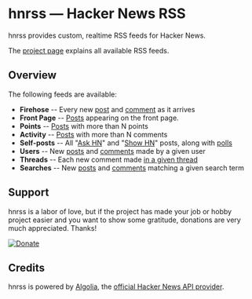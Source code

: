 hnrss — Hacker News RSS
========================

hnrss provides custom, realtime RSS feeds for Hacker News.

The [project page](http://hnrss.org/) explains all available RSS feeds.

Overview
--------

The following feeds are available:

- **Firehose** -- Every new [post](http://hnrss.org/newest) and [comment](http://hnrss.org/newcomments) as it arrives
- **Front Page** -- [Posts](http://hnrss.org/frontpage) appearing on the front page.
- **Points** -- [Posts](http://hnrss.org/newest?points=300) with more than N points
- **Activity** -- [Posts](http://hnrss.org/newest?comments=250) with more than N comments
- **Self-posts** -- All "[Ask HN](http://hnrss.org/ask)" and "[Show HN](http://hnrss.org/show)" posts, along with [polls](http://hnrss.org/polls)
- **Users** -- New [posts](http://hnrss.org/submitted?id=tokenadult) and [comments](http://hnrss.org/threads?id=tptacek) made by a given user
- **Threads** -- Each new comment made [in a given thread](http://hnrss.org/item?id=7864813)
- **Searches** -- New [posts](http://hnrss.org/newest?q=git) and [comments](http://hnrss.org/newcomments?q=django) matching a given search term

Support
-------

hnrss is a labor of love, but if the project has made your job or
hobby project easier and you want to show some gratitude, donations are
very much appreciated. Thanks!

[![Donate](https://img.shields.io/badge/Donate-PayPal-green.svg)](https://www.paypal.com/cgi-bin/webscr?cmd=_s-xclick&hosted_button_id=ZP9Q7QUNS3QYY)

Credits
-------

hnrss is powered by [Algolia](https://hn.algolia.com/api), the
[official Hacker News API provider](https://news.ycombinator.com/item?id=7547578).
